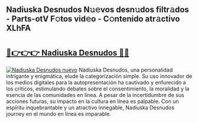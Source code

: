 ## Nadiuska Desnudos N𝚞𝚎vos desn𝚞dos filtr𝚊dos - Parts-otV F𝚘tos vid𝚎o - C𝚘ntenido atr𝚊ctivo XLhFA

# <h2><a href="http://mb6qipm.tromn.icu/?c=Nadiuska+Desnudos">🔗👉👉👉 Nadiuska Desnudos 🔗🔗</a></h2>

[![Nadiuska Desnudos nuevo](https://i.imgur.com/pEAQMta.gif)](http://mb6qipm.tromn.icu/?c=Nadiuska+Desnudos)
Nadiuska Desnudos, una personalidad intrigante y enigmática, elude la categorización simple. Su uso innovador de los medios digitales para la autopresentación ha cautivado y enfurecido a los críticos, estimulando debates sobre el consentimiento, la moralidad y la esencia de las comunidades en línea. A pesar de la incertidumbre de sus acciones futuras, su impacto en la cultura en línea es palpable. Con un espíritu inquebrantable y un atractivo innegable, Nadiuska Desnudos journey en el mundo en línea es imparable.
